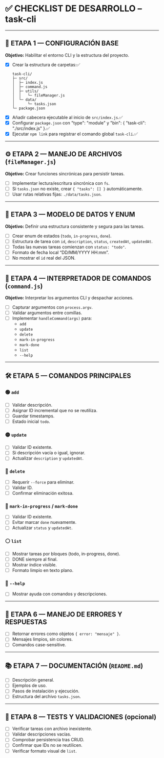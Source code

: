 
# ✅ CHECKLIST DE DESARROLLO – task-cli

---

## 🧩 ETAPA 1 — CONFIGURACIÓN BASE

**Objetivo:** Habilitar el entorno CLI y la estructura del proyecto.

- [X] Crear la estructura de carpetas:✅
  ```
  task-cli/
  ├─ src/
  │  ├─ index.js
  │  ├─ command.js
  │  ├─ utils/
  │  │   └─ fileManager.js
  │  └─ data/
  │      └─ tasks.json
  └─ package.json
  ```
- [X] Añadir cabecera ejecutable al inicio de `src/index.js`.✅
- [X] Configurar `package.json` con "type": "module" y "bin": { "task-cli": "./src/index.js" }.✅
- [X] Ejecutar `npm link` para registrar el comando global `task-cli`.✅

---

## ⚙️ ETAPA 2 — MANEJO DE ARCHIVOS (`fileManager.js`)

**Objetivo:** Crear funciones sincrónicas para persistir tareas.

- [ ] Implementar lectura/escritura sincrónica con `fs`.
- [ ] Si `tasks.json` no existe, crear `{ "tasks": [] }` automáticamente.
- [ ] Usar rutas relativas fijas: `./data/tasks.json`.

---

## 🧱 ETAPA 3 — MODELO DE DATOS Y ENUM

**Objetivo:** Definir una estructura consistente y segura para las tareas.

- [ ] Crear enum de estados (`todo`, `in-progress`, `done`).
- [ ] Estructura de tarea con `id`, `description`, `status`, `createdAt`, `updatedAt`.
- [ ] Todas las nuevas tareas comienzan con `status: "todo"`.
- [ ] Formato de fecha local “DD/MM/YYYY HH:mm”.
- [ ] No mostrar el `id` real del JSON.

---

## 🧠 ETAPA 4 — INTERPRETADOR DE COMANDOS (`command.js`)

**Objetivo:** Interpretar los argumentos CLI y despachar acciones.

- [ ] Capturar argumentos con `process.argv`.
- [ ] Validar argumentos entre comillas.
- [ ] Implementar `handleCommand(args)` para:
  - `add`
  - `update`
  - `delete`
  - `mark-in-progress`
  - `mark-done`
  - `list`
  - `--help`

---

## 🛠️ ETAPA 5 — COMANDOS PRINCIPALES

### 🟢 `add`
- [ ] Validar descripción.
- [ ] Asignar ID incremental que no se reutiliza.
- [ ] Guardar timestamps.
- [ ] Estado inicial `todo`.

### 🟡 `update`
- [ ] Validar ID existente.
- [ ] Si descripción vacía o igual, ignorar.
- [ ] Actualizar `description` y `updatedAt`.

### 🔴 `delete`
- [ ] Requerir `--force` para eliminar.
- [ ] Validar ID.
- [ ] Confirmar eliminación exitosa.

### 🔵 `mark-in-progress` / `mark-done`
- [ ] Validar ID existente.
- [ ] Evitar marcar `done` nuevamente.
- [ ] Actualizar `status` y `updatedAt`.

### ⚪ `list`
- [ ] Mostrar tareas por bloques (todo, in-progress, done).
- [ ] DONE siempre al final.
- [ ] Mostrar índice visible.
- [ ] Formato limpio en texto plano.

### 🧾 `--help`
- [ ] Mostrar ayuda con comandos y descripciones.

---

## 💬 ETAPA 6 — MANEJO DE ERRORES Y RESPUESTAS

- [ ] Retornar errores como objetos `{ error: "mensaje" }`.
- [ ] Mensajes limpios, sin colores.
- [ ] Comandos case-sensitive.

---

## 📚 ETAPA 7 — DOCUMENTACIÓN (`README.md`)

- [ ] Descripción general.
- [ ] Ejemplos de uso.
- [ ] Pasos de instalación y ejecución.
- [ ] Estructura del archivo `tasks.json`.

---

## 🧩 ETAPA 8 — TESTS Y VALIDACIONES (opcional)

- [ ] Verificar tareas con archivo inexistente.
- [ ] Validar descripciones vacías.
- [ ] Comprobar persistencia tras CRUD.
- [ ] Confirmar que IDs no se reutilicen.
- [ ] Verificar formato visual de `list`.
